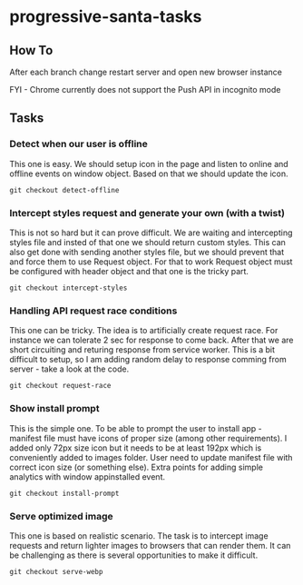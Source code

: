 # progressive-santa-tasks

## How To

After each branch change restart server and open new browser instance

FYI - Chrome currently does not support the Push API in incognito mode

## Tasks

### Detect when our user is offline

This one is easy. We should setup icon in the page and listen to online and offline events on window object.
Based on that we should update the icon.

```
git checkout detect-offline
```

### Intercept styles request and generate your own (with a twist)

This is not so hard but it can prove difficult. We are waiting and intercepting styles file and insted of that one we should return custom styles.
This can also get done with sending another styles file, but we should prevent that and force them to use Request object.
For that to work Request object must be configured with header object and that one is the tricky part.


```
git checkout intercept-styles
```

### Handling API request race conditions

This one can be tricky. The idea is to artificially create request race. 
For instance we can tolerate 2 sec for response to come back. After that we are short circuiting and returing response from service worker.
This is a bit difficult to setup, so I am adding random delay to response comming from server - take a look at the code.


```
git checkout request-race
```

### Show install prompt

This is the simple one. To be able to prompt the user to install app - manifest file must have icons of proper size (among other requirements). I added only 72px size icon but it needs to be at least 192px which is conveniently added to images folder. User need to update manifest file with correct icon size (or something else). Extra points for adding simple analytics with window appinstalled event.

```
git checkout install-prompt
```

### Serve optimized image

This one is based on realistic scenario. The task is to intercept image requests and return lighter images to browsers that can render them.
It can be challenging as there is several opportunities to make it difficult.

```
git checkout serve-webp
```
